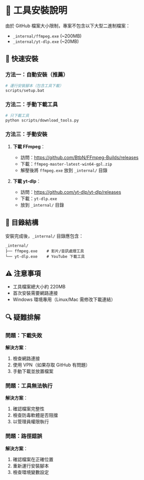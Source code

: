 # 🔧 工具安裝說明

由於 GitHub 檔案大小限制，專案不包含以下大型二進制檔案：
- `_internal/ffmpeg.exe` (~200MB)
- `_internal/yt-dlp.exe` (~20MB)

## 🚀 快速安裝

### 方法一：自動安裝（推薦）
```bash
# 運行安裝腳本（包含工具下載）
scripts/setup.bat
```

### 方法二：手動下載工具
```bash
# 只下載工具
python scripts/download_tools.py
```

### 方法三：手動安裝

1. **下載 FFmpeg**：
   - 訪問：https://github.com/BtbN/FFmpeg-Builds/releases
   - 下載：`ffmpeg-master-latest-win64-gpl.zip`
   - 解壓後將 `ffmpeg.exe` 放到 `_internal/` 目錄

2. **下載 yt-dlp**：
   - 訪問：https://github.com/yt-dlp/yt-dlp/releases
   - 下載：`yt-dlp.exe`
   - 放到 `_internal/` 目錄

## 📁 目錄結構

安裝完成後，`_internal/` 目錄應包含：
```
_internal/
├── ffmpeg.exe    # 影片/音訊處理工具
└── yt-dlp.exe    # YouTube 下載工具
```

## ⚠️ 注意事項

- 工具檔案總大小約 220MB
- 首次安裝需要網路連接
- Windows 環境專用（Linux/Mac 需修改下載連結）

## 🔍 疑難排解

### 問題：下載失敗
**解決方案**：
1. 檢查網路連接
2. 使用 VPN（如果存取 GitHub 有問題）
3. 手動下載並放置檔案

### 問題：工具無法執行
**解決方案**：
1. 確認檔案完整性
2. 檢查防毒軟體是否阻擋
3. 以管理員權限執行

### 問題：路徑錯誤
**解決方案**：
1. 確認檔案在正確位置
2. 重新運行安裝腳本
3. 檢查環境變數設定
